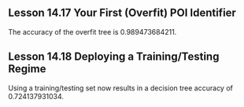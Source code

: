 ## Lesson 14.17 Your First (Overfit) POI Identifier
The accuracy of the overfit tree is 0.989473684211.

## Lesson 14.18 Deploying a Training/Testing Regime
Using a training/testing set now results in a decision tree accuracy of 0.724137931034.

